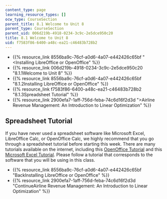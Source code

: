 ```yaml
---
content_type: page
learning_resource_types: []
ocw_type: CourseSection
parent_title: 8.1 Welcome to Unit 8
parent_type: CourseSection
parent_uid: 006d219b-4918-0234-3c9c-2e5dce950c20
title: 8.1 Welcome to Unit 8
uid: f7583f86-6400-a48c-ea21-c46483b728b2
---
```


*   {{% resource_link 8556ba9c-76cf-a0d6-4a07-e442426c65bf "\<Installing LibreOffice or OpenOffice" %}}
*   {{% resource_link 006d219b-4918-0234-3c9c-2e5dce950c20 "8.1.1Welcome to Unit 8" %}}
*   {{% resource_link 8556ba9c-76cf-a0d6-4a07-e442426c65bf "8.1.2Installing LibreOffice or OpenOffice" %}}
*   {{% resource_link f7583f86-6400-a48c-ea21-c46483b728b2 "8.1.3Spreadsheet Tutorial" %}}
*   {{% resource_link 2900efa7-1aff-756d-feba-74c6d16f2d3d "\>Airline Revenue Management: An Introduction to Linear Optimization" %}}

Spreadsheet Tutorial
--------------------

If you have never used a spreadsheet software like Microsoft Excel, LibreOffice Calc, or OpenOffice Calc, we highly recommend that you go through a spreadsheet tutorial before starting this week. There are many tutorials available on the internet, including this [OpenOffice Tutorial](http://spreadsheets.about.com/od/otherspreadsheets/ss/080616_24_calc.htm) and this [Microsoft Excel Tutorial](http://spreadsheets.about.com/od/excel2007/ss/excel2007_forma.htm). Please follow a tutorial that corresponds to the software that you will be using in this class. 

*   {{% resource_link 8556ba9c-76cf-a0d6-4a07-e442426c65bf "BackInstalling LibreOffice or OpenOffice" %}}
*   {{% resource_link 2900efa7-1aff-756d-feba-74c6d16f2d3d "ContinueAirline Revenue Management: An Introduction to Linear Optimization" %}}